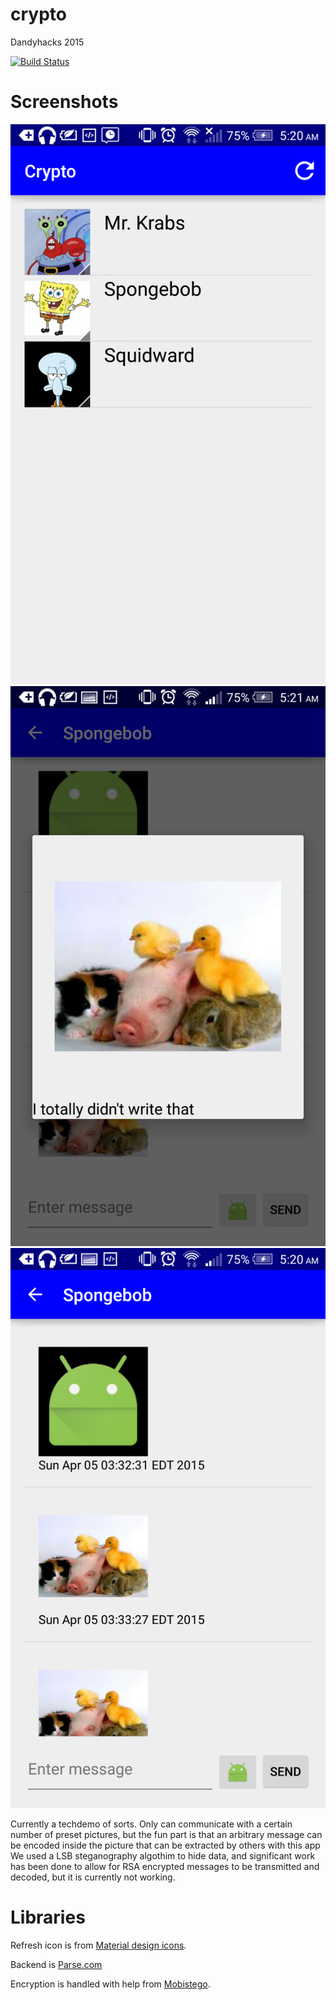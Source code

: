# crypto
Dandyhacks 2015

[![Build Status](https://travis-ci.org/benohalloran/crypto.svg?branch=Encryption)](https://travis-ci.org/benohalloran/crypto)

Screenshots
===========
![Home](/gallery/Screenshot_2015-04-05-05-20-18.png)![Decrypted](/gallery/Screenshot_2015-04-05-05-21-03.png)
![Converstation](/gallery/Screenshot_2015-04-05-05-20-44.png)

Currently a techdemo of sorts.
Only can communicate with a certain number of preset pictures, but the fun part is that an arbitrary message can be encoded inside the picture that can be extracted by others with this app
We used a LSB steganography algothim to hide data, and significant work has been done to allow for RSA encrypted messages to be transmitted and decoded, but it is currently not working.


Libraries
=========
Refresh icon is from [Material design icons](http://materialdesignicons.com/).

Backend is [Parse.com](parse.com)

Encryption is handled with help from [Mobistego](https://github.com/paspao/MobiStego).
